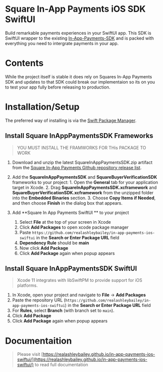 # Square In-App Payments iOS SDK SwiftUI

Build remarkable payments experiences in your SwiftUI app. This SDK is SwiftUI wrapper to the existing [In-App-Payments-SDK](https://raw.githubusercontent.com/square/in-app-payments-ios/) and is packed with everything you need to intergrate payments in your app.


# Contents
While the project itself is stable it does rely on Squares In-App Payments SDK and updates to that SDK could break our implementaion so its on you to test your app fully before releasing to production.


# Installation/Setup

The preferred way of installing is via the [Swift Package Manager](https://swift.org/package-manager/).

## Install Square InAppPaymentsSDK Frameworks
>YOU MUST INSTALL THE FRAMWORKS FOR THis PACKAGE TO WORK
1. Download and unzip the latest SquareInAppPaymentsSDK.zip artifact from the [Square In-App Payments Github repository release list](https://github.com/square/in-app-payments-ios/releases).
  
2.  Add the **SquareInAppPaymentsSDK** and **SquareBuyerVerificationSDK** frameworks to your project:
        1.  Open the **General** tab for your application target in Xcode.
        2.  Drag **SquareInAppPaymentsSDK.xcframework** and **SquareBuyerVerificationSDK.xcframework** from the unzipped folder into the **Embedded Binaries** section.
        3.  Choose **Copy Items if Needed**, and then choose **Finish** in the dialog box that appears.

3. Add **Square In App Payments SwiftUI ** to your project
	1. Select **File** at the top of your screen in Xcode
	2. Click **Add Packages** to open xcode package manager
	3. Paste `https://github.com/realashleybailey/in-app-payments-ios-swiftui` in the **Search or Enter Package URL** field
	4. **Dependency Rule** should be **main**
	5. Now click **Add Package**
	6. Click **Add Package** again when popup appears
	

## Install Square InAppPaymentsSDK SwiftUI
>Xcode 11 integrates with libSwiftPM to provide support for iOS platforms.
1. In Xcode, open your project and navigate to **File** → **Add Packages**
2. Paste the repository URL (`https://github.com/realashleybailey/in-app-payments-ios-swiftui`) in the **Search or Enter Package URL** field
3. For **Rules**, select **Branch** (with branch set to `main`).
4. Click **Add Package**
5. Click **Add Package** again when popup appears

# Documentaition
>Please visit [https://realashleybailey.github.io/in-app-payments-ios-swiftui/](https://realashleybailey.github.io/in-app-payments-ios-swiftui/) to read full documentation